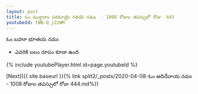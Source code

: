 ```yaml
---
layout: post
title: ఓం ముక్తానాం పరమాయై గతయే నమః  - 1008 రోజుల తపస్సులో రోజు  443
youtubeId: tWB-Q_jZzWM
---
```

 
 
 ఓం బహూ భూతయ నమః  
 
 -  ఎవరికి బలం రూపం కూడా ఉంది 
 
  
 
  
 
 
 
 
 
 


{% include youtubePlayer.html id=page.youtubeId %}
 
[Next]({{ site.baseurl }}{% link  split2/_posts/2020-04-08-ఓం ఆదిదేవాయ నమః  - 1008 రోజుల తపస్సులో రోజు  444.md%})
 
